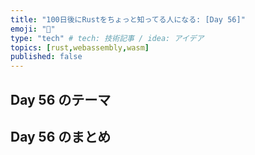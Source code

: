 ```yaml
---
title: "100日後にRustをちょっと知ってる人になる: [Day 56]"
emoji: "🦀"
type: "tech" # tech: 技術記事 / idea: アイデア
topics: [rust,webassembly,wasm]
published: false
---
```

## Day 56 のテーマ

## Day 56 のまとめ
